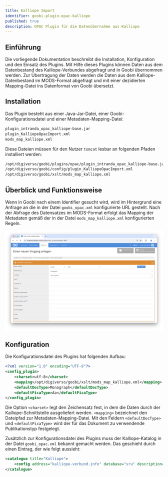 ```yaml
---
title: Kalliope Import
identifier: goobi-plugin-opac-kalliope
published: true
description: OPAC Plugin für die Datenübernahme aus Kalliope
---
```

## Einführung
Die vorliegende Dokumentation beschreibt die Installation, Konfiguration und den Einsatz des Plugins. Mit Hilfe dieses Plugins können Daten aus dem Datenbestand des Kalliope-Verbundes abgefragt und in Goobi übernommen werden. Zur Übertragung der Daten werden die Daten aus dem Kalliope-Datenbestand im MODS-Format abgefragt und mit einer dezidierten Mapping-Datei ins Datenformat von Goobi übersetzt.


## Installation
Das Plugin besteht aus einer Java-Jar-Datei, einer Goobi-Konfigurationsdatei und einer Metadaten-Mapping-Datei:

```bash
plugin_intranda_opac_kalliope-base.jar
plugin_KalliopeOpacImport.xml
mods_map_kalliope.xml
```

Diese Dateien müssen für den Nutzer `tomcat` lesbar an folgenden Pfaden installiert werden:

```bash
/opt/digiverso/goobi/plugins/opac/plugin_intranda_opac_kalliope-base.jar
/opt/digiverso/goobi/config/plugin_KalliopeOpacImport.xml
/opt/digiverso/goobi/xslt/mods_map_kalliope.xml
```


## Überblick und Funktionsweise
Wenn in Goobi nach einem Identifier gesucht wird, wird im Hintergrund eine Anfrage an die in der Datei `goobi_opac.xml` konfigurierte URL gestellt.
Nach der Abfrage des Datensatzes im MODS-Format erfolgt das Mapping der Metadaten gemäß der in der Datei `mods_map_kalliope.xml` konfigurierten Regeln.

![Auswahl des Plugins](screen1_de.png)

## Konfiguration
Die Konfigurationsdatei des Plugins hat folgenden Aufbau:

```xml
<?xml version="1.0" encoding="UTF-8"?>
<config_plugin>
    <charset>utf-8</charset>
    <mapping>/opt/digiverso/goobi/xslt/mods_map_kalliope.xml</mapping>
    <defaultDocType>Monograph</defaultDocType>
    <defaultPicaType>Aa</defaultPicaType>
</config_plugin>
```

Die Option `<charset>` legt den Zeichensatz fest, in dem die Daten durch der Kalliope-Schnittstelle ausgeliefert werden. `<mapping>` bezeichnet den Dateipfad zur Metadaten-Mapping-Datei. Mit den Feldern `<defaultDocType>` und `<defaultPicaType>` wird der für das Dokument zu verwendende Publikationstyp festgelegt.

Zusätzlich zur Konfigurationsdatei des Plugins muss der Kalliope-Katalog in der Datei `goobi_opac.xml` bekannt gemacht werden. Das geschieht durch einen Eintrag, der wie folgt aussieht:

```xml
<catalogue title="Kalliope">
    <config address="kalliope-verbund.info" database="sru" description="SRU-Schnittstelle des Kalliope Verbundes" port="80" opacType="Kalliope-SRU"/>
</catalogue>
```